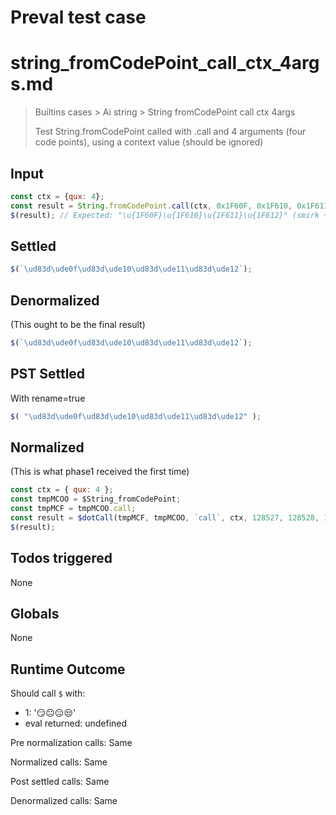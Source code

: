 # Preval test case

# string_fromCodePoint_call_ctx_4args.md

> Builtins cases > Ai string > String fromCodePoint call ctx 4args
>
> Test String.fromCodePoint called with .call and 4 arguments (four code points), using a context value (should be ignored)

## Input

`````js filename=intro
const ctx = {qux: 4};
const result = String.fromCodePoint.call(ctx, 0x1F60F, 0x1F610, 0x1F611, 0x1F612);
$(result); // Expected: "\u{1F60F}\u{1F610}\u{1F611}\u{1F612}" (smirk + neutral + expressionless + unamused)
`````


## Settled


`````js filename=intro
$(`\ud83d\ude0f\ud83d\ude10\ud83d\ude11\ud83d\ude12`);
`````


## Denormalized
(This ought to be the final result)

`````js filename=intro
$(`\ud83d\ude0f\ud83d\ude10\ud83d\ude11\ud83d\ude12`);
`````


## PST Settled
With rename=true

`````js filename=intro
$( "\ud83d\ude0f\ud83d\ude10\ud83d\ude11\ud83d\ude12" );
`````


## Normalized
(This is what phase1 received the first time)

`````js filename=intro
const ctx = { qux: 4 };
const tmpMCOO = $String_fromCodePoint;
const tmpMCF = tmpMCOO.call;
const result = $dotCall(tmpMCF, tmpMCOO, `call`, ctx, 128527, 128528, 128529, 128530);
$(result);
`````


## Todos triggered


None


## Globals


None


## Runtime Outcome


Should call `$` with:
 - 1: '😏😐😑😒'
 - eval returned: undefined

Pre normalization calls: Same

Normalized calls: Same

Post settled calls: Same

Denormalized calls: Same
